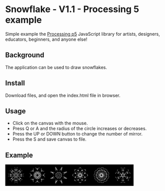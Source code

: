 # Snowflake - V1.1 - Processing 5 example

Simple example the [Processing p5](https://p5js.org/) JavaScript library for artists, designers, educators, beginners, and anyone else!

## Background

The application can be used to draw snowflakes.

## Install

Download files, and open the index.html file in browser.

## Usage

- Click on the canvas with the mouse.
- Press Q or A and the radius of the circle increases or decreases.
- Press the UP or DOWN button to change the number of mirror.
- Press the S and save canvas to file.

## Example

<img src="example_images/snowflake-01.jpg" align="left" width="13.5%">
<img src="example_images/snowflake-03.jpg" align="left" width="13.5%">
<img src="example_images/snowflake-04.jpg" align="left" width="13.5%">
<img src="example_images/snowflake-05.jpg" align="left" width="13.5%">
<img src="example_images/snowflake-06.jpg" align="left" width="13.5%">
<img src="example_images/snowflake-07.jpg" align="left" width="13.5%">
